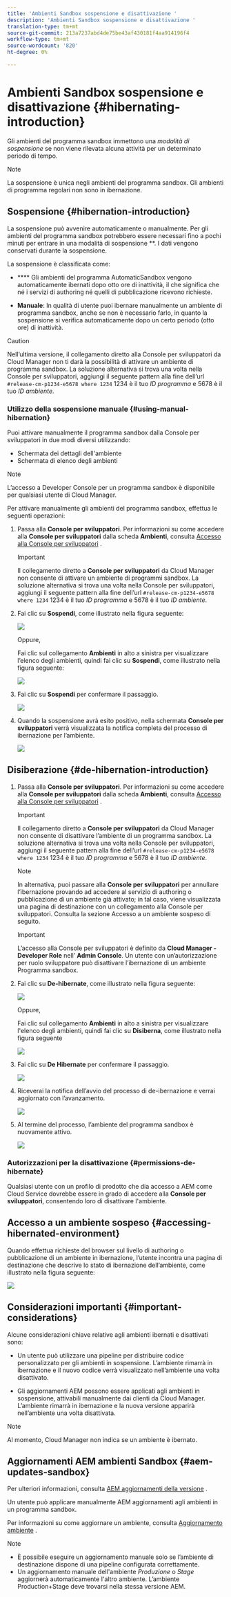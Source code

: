 ```yaml
---
title: 'Ambienti Sandbox sospensione e disattivazione '
description: 'Ambienti Sandbox sospensione e disattivazione '
translation-type: tm+mt
source-git-commit: 213a7237abd4de75be43af430181f4aa914196f4
workflow-type: tm+mt
source-wordcount: '820'
ht-degree: 0%

---
```



# Ambienti Sandbox sospensione e disattivazione {#hibernating-introduction}

Gli ambienti del programma sandbox immettono una *modalità di sospensione* se non viene rilevata alcuna attività per un determinato periodo di tempo.

>[!NOTE]
>La sospensione è unica negli ambienti del programma sandbox. Gli ambienti di programma regolari non sono in ibernazione.

## Sospensione {#hibernation-introduction}

La sospensione può avvenire automaticamente o manualmente. Per gli ambienti del programma sandbox potrebbero essere necessari fino a pochi minuti per entrare in una modalità di sospensione **. I dati vengono conservati durante la sospensione.

La sospensione è classificata come:

* ****  Gli ambienti del programma AutomaticSandbox vengono automaticamente ibernati dopo otto ore di inattività, il che significa che né i servizi di authoring né quelli di pubblicazione ricevono richieste.

* **Manuale**: In qualità di utente puoi ibernare manualmente un ambiente di programma sandbox, anche se non è necessario farlo, in quanto la sospensione si verifica automaticamente dopo un certo periodo (otto ore) di inattività.

>[!CAUTION]
>Nell’ultima versione, il collegamento diretto alla Console per sviluppatori da Cloud Manager non ti darà la possibilità di attivare un ambiente di programma sandbox. La soluzione alternativa si trova una volta nella Console per sviluppatori, aggiungi il seguente pattern alla fine dell’url `#release-cm-p1234-e5678 where 1234` 1234 è il tuo *ID programma* e 5678 è il tuo *ID ambiente*.

### Utilizzo della sospensione manuale {#using-manual-hibernation}

Puoi attivare manualmente il programma sandbox dalla Console per sviluppatori in due modi diversi utilizzando:

* Schermata dei dettagli dell&#39;ambiente
* Schermata di elenco degli ambienti

>[!NOTE]
>L’accesso a Developer Console per un programma sandbox è disponibile per qualsiasi utente di Cloud Manager.

Per attivare manualmente gli ambienti del programma sandbox, effettua le seguenti operazioni:

1. Passa alla **Console per sviluppatori**.
Per informazioni su come accedere alla **Console per sviluppatori** dalla scheda **Ambienti**, consulta [Accesso alla Console per sviluppatori](/help/implementing/cloud-manager/manage-environments.md#accessing-developer-console) .
   >[!IMPORTANT]
   >Il collegamento diretto a **Console per sviluppatori** da Cloud Manager non consente di attivare un ambiente di programmi sandbox. La soluzione alternativa si trova una volta nella Console per sviluppatori, aggiungi il seguente pattern alla fine dell’url `#release-cm-p1234-e5678 where 1234` 1234 è il tuo *ID programma* e 5678 è il tuo *ID ambiente*.

1. Fai clic su **Sospendi**, come illustrato nella figura seguente:

   ![](assets/hibernate-1.png)

   Oppure,

   Fai clic sul collegamento **Ambienti** in alto a sinistra per visualizzare l’elenco degli ambienti, quindi fai clic su **Sospendi**, come illustrato nella figura seguente:

   ![](assets/hibernate-1b.png)

1. Fai clic su **Sospendi** per confermare il passaggio.

   ![](assets/hibernate-2.png)

1. Quando la sospensione avrà esito positivo, nella schermata **Console per sviluppatori** verrà visualizzata la notifica completa del processo di ibernazione per l’ambiente.

   ![](assets/hibernate-4.png)


## Disiberazione {#de-hibernation-introduction}

1. Passa alla **Console per sviluppatori**.
Per informazioni su come accedere alla **Console per sviluppatori** dalla scheda **Ambienti**, consulta [Accesso alla Console per sviluppatori](/help/implementing/cloud-manager/manage-environments.md#accessing-developer-console) .

   >[!IMPORTANT]
   >Il collegamento diretto a **Console per sviluppatori** da Cloud Manager non consente di disattivare l’ambiente di un programma sandbox. La soluzione alternativa si trova una volta nella Console per sviluppatori, aggiungi il seguente pattern alla fine dell’url `#release-cm-p1234-e5678 where 1234` 1234 è il tuo *ID programma* e 5678 è il tuo *ID ambiente*.

   >[!NOTE]
   >In alternativa, puoi passare alla **Console per sviluppatori** per annullare l’ibernazione provando ad accedere al servizio di authoring o pubblicazione di un ambiente già attivato; in tal caso, viene visualizzata una pagina di destinazione con un collegamento alla Console per sviluppatori. Consulta la sezione Accesso a un ambiente sospeso di seguito.

   >[!IMPORTANT]
   >L’accesso alla Console per sviluppatori è definito da **Cloud Manager - Developer Role** nell’ **Admin Console**. Un utente con un’autorizzazione per ruolo sviluppatore può disattivare l’ibernazione di un ambiente Programma sandbox.

1. Fai clic su **De-hibernate**, come illustrato nella figura seguente:

   ![](assets/de-hibernation-img1.png)

   Oppure,

   Fai clic sul collegamento **Ambienti** in alto a sinistra per visualizzare l&#39;elenco degli ambienti, quindi fai clic su **Disiberna**, come illustrato nella figura seguente

   ![](assets/de-hibernate-1b.png)


1. Fai clic su **De Hibernate** per confermare il passaggio.

   ![](assets/de-hibernation-img2.png)

1. Riceverai la notifica dell’avvio del processo di de-ibernazione e verrai aggiornato con l’avanzamento.

   ![](assets/de-hibernation-img3.png)

1. Al termine del processo, l’ambiente del programma sandbox è nuovamente attivo.

   ![](assets/de-hibernation-img4.png)

### Autorizzazioni per la disattivazione {#permissions-de-hibernate}

Qualsiasi utente con un profilo di prodotto che dia accesso a AEM come Cloud Service dovrebbe essere in grado di accedere alla **Console per sviluppatori**, consentendo loro di disattivare l&#39;ambiente.

## Accesso a un ambiente sospeso {#accessing-hibernated-environment}

Quando effettua richieste del browser sul livello di authoring o pubblicazione di un ambiente in ibernazione, l’utente incontra una pagina di destinazione che descrive lo stato di ibernazione dell’ambiente, come illustrato nella figura seguente:

![](assets/de-hibernation-img5.png)

## Considerazioni importanti {#important-considerations}

Alcune considerazioni chiave relative agli ambienti ibernati e disattivati sono:

* Un utente può utilizzare una pipeline per distribuire codice personalizzato per gli ambienti in sospensione. L’ambiente rimarrà in ibernazione e il nuovo codice verrà visualizzato nell’ambiente una volta disattivato.

* Gli aggiornamenti AEM possono essere applicati agli ambienti in sospensione, attivabili manualmente dai clienti da Cloud Manager. L’ambiente rimarrà in ibernazione e la nuova versione apparirà nell’ambiente una volta disattivata.

>[!NOTE]
>Al momento, Cloud Manager non indica se un ambiente è ibernato.

## Aggiornamenti AEM ambienti Sandbox {#aem-updates-sandbox}

Per ulteriori informazioni, consulta [AEM aggiornamenti della versione](/help/implementing/deploying/aem-version-updates.md) .

Un utente può applicare manualmente AEM aggiornamenti agli ambienti in un programma sandbox.

Per informazioni su come aggiornare un ambiente, consulta [Aggiornamento ambiente](/help/implementing/cloud-manager/manage-environments.md#updating-dev-environment) .

>[!NOTE]
>* È possibile eseguire un aggiornamento manuale solo se l’ambiente di destinazione dispone di una pipeline configurata correttamente.
>* Un aggiornamento manuale dell&#39;ambiente *Produzione* o *Stage* aggiornerà automaticamente l&#39;altro ambiente. L’ambiente Production+Stage deve trovarsi nella stessa versione AEM.






